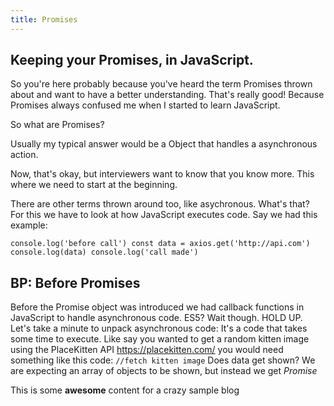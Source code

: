 ```yaml
---
title: Promises
---
```


## Keeping your Promises, in JavaScript. 

So you're here probably because you've heard the term Promises thrown about and want to have a better understanding. That's really good! Because Promises always confused me when I started to learn JavaScript. 

So what are Promises?

Usually my typical answer would be a Object that handles a asynchronous action. 

Now, that's okay, but interviewers want to know that you know more. This where we need to start at the beginning. 

There are other terms thrown around too, like asychronous. What's that? For this we have to look at how JavaScript executes code. Say we had this example:

`
console.log('before call')
const data = axios.get('http://api.com')
console.log(data)
console.log('call made')
`

## BP: Before Promises
Before the Promise object was introduced we had callback functions in JavaScript to handle asynchronous code. ES5? Wait though. HOLD UP. <insert gif here>
Let's take a minute to unpack asynchronous code: It's a code that takes some time to execute. Like say you wanted to get a random kitten image using the PlaceKitten API https://placekitten.com/ you would need something like this code:
`
//fetch kitten image
`
Does data get shown? We are expecting an array of objects to be shown, but instead we get *Promise*


This is some **awesome** content for a crazy sample blog